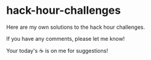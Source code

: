 # hack-hour-challenges
Here are my own solutions to the hack hour challenges. 

If you have any comments, please let me know! 

Your today's :coffee: is on me for suggestions!


